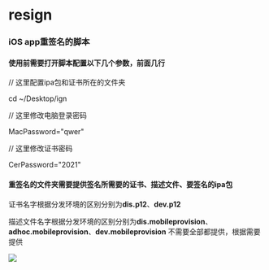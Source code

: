 # resign
### iOS app重签名的脚本

#### 使用前需要打开脚本配置以下几个参数，前面几行
// 这里配置ipa包和证书所在的文件夹

cd ~/Desktop/ign

// 这里修改电脑登录密码

MacPassword="qwer"

// 这里修改证书密码

CerPassword="2021"

#### 重签名的文件夹需要提供签名所需要的**证书**、**描述文件**、要签名的**ipa**包
证书名字根据分发环境的区别分别为**dis.p12**、**dev.p12**

描述文件名字根据分发环境的区别分别为**dis.mobileprovision**、**adhoc.mobileprovision**、**dev.mobileprovision**
不需要全部都提供，根据需要提供



![](https://user-images.githubusercontent.com/16502006/129834156-452c2f61-6685-4212-aa06-375c49b8e629.png)
